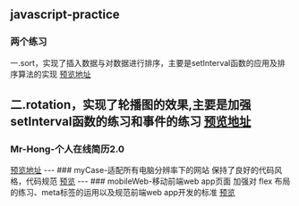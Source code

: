 ## javascript-practice
### 两个练习
一.sort，实现了插入数据与对数据进行排序，主要是setInterval函数的应用及排序算法的实现
<a href="https://hardmanhong.github.io/myPage/javascript-practice/sort/sort.html">预览地址</a>

二.rotation，实现了轮播图的效果,主要是加强setInterval函数的练习和事件的练习
<a href="https://hardmanhong.github.io/myPage/javascript-practice/rotation/rotation.html">预览地址</a>
---
### Mr-Hong-个人在线简历2.0
<a href="https://hardmanhong.github.io/myPage/Mr-Hong/index.html">
预览地址</a>
---
### myCase-适配所有电脑分辨率下的网站
保持了良好的代码风格，代码规范
<a href="https://hardmanhong.github.io/myPage/myCase/index.html">预览</a>
---
### mobileWeb-移动前端web app页面
加强对 flex 布局的练习、meta标签的运用以及规范前端web app开发的标准
<a href="https://hardmanhong.github.io/myPage/mobileWeb/index.html">预览</a>




